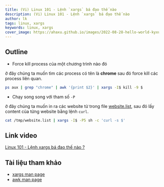 ```yaml
---
title: (Vi) Linux 101 - Lệnh `xargs` bá đạo thế nào
description: (Vi) Linux 101 - Lệnh `xargs` bá đạo thế nào
author: lk
tags: linux, xargs
keywords: linux, xargs
cover_image: https://ahaxu.github.io/images/2022-08-28-hello-world-kyxuan.jpg
---
```


## Outline

- Force kill process của một chương trình nào đó

ở đây chúng ta muốn tìm các process có tên là **chrome** sau đó force kill các process liên quan.

```bash
ps aux | grep "chrome" | awk '{print $2}' | xargs -I$ kill -9 $
```

- Chạy song song với tham số `-P`

ở đây chúng ta muốn in ra các website từ trong file [website.list](../sample-files/website.list), sau đó lấy content của từng website bằng lệnh `curl`.

```bash
cat /tmp/website.list | xargs -I$ -P5 sh -c 'curl -s $'
```

## Link video

[Linux 101 -  Lệnh xargs bá đao thế nào ?](https://youtu.be/xzcGDAKtyZs)

## Tài liệu tham khảo

- [xargs man page](https://man7.org/linux/man-pages/man1/xargs.1.html)
- [awk man page](https://man7.org/linux/man-pages/man1/awk.1p.html)

